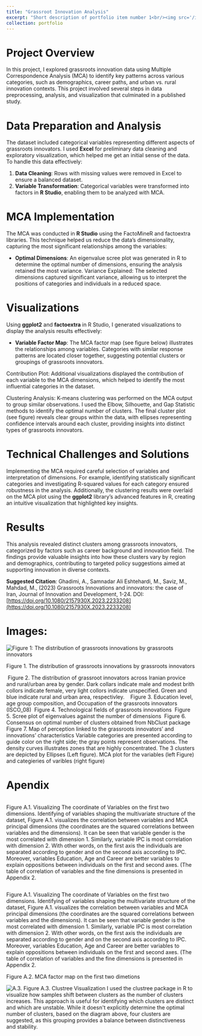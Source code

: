 ```yaml
---
title: "Grassroot Innovation Analysis"
excerpt: "Short description of portfolio item number 1<br/><img src='/images/MCA.png'>"
collection: portfolio
---
```




# Project Overview 

In this project, I explored grassroots innovation data using Multiple Correspondence Analysis (MCA) to identify key patterns across various categories, such as demographics, career paths, and urban vs. rural innovation contexts. This project involved several steps in data preprocessing, analysis, and visualization that culminated in a published study.

# Data Preparation and Analysis
The dataset included categorical variables representing different aspects of grassroots innovators. I used **Excel** for preliminary data cleaning and exploratory visualization, which helped me get an initial sense of the data. To handle this data effectively:

1. **Data Cleaning**: Rows with missing values were removed in Excel to ensure a balanced dataset.
2. **Variable Transformation**: Categorical variables were transformed into factors in **R Studio**, enabling them to be analyzed with MCA.

# MCA Implementation

The MCA was conducted in **R Studio** using the FactoMineR and factoextra libraries. This technique helped us reduce the data’s dimensionality, capturing the most significant relationships among the variables:

* **Optimal Dimensions**: An eigenvalue scree plot was generated in R to determine the optimal number of dimensions, ensuring the analysis retained the most variance.
Variance Explained: The selected dimensions captured significant variance, allowing us to interpret the positions of categories and individuals in a reduced space.

# Visualizations

Using **ggplot2** and **factoextra** in R Studio, I generated visualizations to display the analysis results effectively:

* **Variable Factor Map**: The MCA factor map (see figure below) illustrates the relationships among variables. Categories with similar response patterns are located closer together, suggesting potential clusters or groupings of grassroots innovators.

Contribution Plot: Additional visualizations displayed the contribution of each variable to the MCA dimensions, which helped to identify the most influential categories in the dataset.

Clustering Analysis: K-means clustering was performed on the MCA output to group similar observations. I used the Elbow, Silhouette, and Gap Statistic methods to identify the optimal number of clusters. The final cluster plot (see figure) reveals clear groups within the data, with ellipses representing confidence intervals around each cluster, providing insights into distinct types of grassroots innovators.

# Technical Challenges and Solutions

Implementing the MCA required careful selection of variables and interpretation of dimensions. For example, identifying statistically significant categories and investigating R-squared values for each category ensured robustness in the analysis. Additionally, the clustering results were overlaid on the MCA plot using the **ggplot2** library’s advanced features in R, creating an intuitive visualization that highlighted key insights.

# Results
This analysis revealed distinct clusters among grassroots innovators, categorized by factors such as career background and innovation field. The findings provide valuable insights into how these clusters vary by region and demographics, contributing to targeted policy suggestions aimed at supporting innovation in diverse contexts.

**Suggested Citation**: Ghadimi, A., Samnadar Ali Eshtehardi, M., Saviz, M., Mahdad, M., (2023) Grassroots Innovations and innovators: the case of Iran, Journal of Innovation and Development, 1-24. DOI: [https://doi.org/10.1080/2157930X.2023.2233208](https://doi.org/10.1080/2157930X.2023.2233208)

# Images:

<img src="/images/grassrootImage/1_GrassrootsInnovatros.png" alt="Figure 1: The distribution of grassroots innovations by grassroots innovators">

Figure 1. The distribution of grassroots innovations by grassroots innovators


<img src="/images/grassrootImage/2_LOCATION.png.png" alt="">
Figure 2. The distribution of grassroot innovators across Iranian provice and rural/urban area by gender. Dark collars indicate male and modest brith collors indicate female, very light collors indicate unspecified. Green and blue indicate rural and urban area, respectivley. 

<img src="/images/grassrootImage/3_1_AgeGroup.png.png" alt="">
<img src="/images/grassrootImage/3_2_EDUCATION.png.png" alt="">
<img src="/images/grassrootImage/3_3_Occupation.png" alt="">
Figure 3. Education level, age group composition, and Occupation of the grassroots innovators (ISCO_08)

<img src="/images/grassrootImage/4_IPC.png" alt="">
Figure 4. Technological fields of grassroots innovations

<img src="/images/grassrootImage/5_1_Scree plot.png" alt="">
Figure 5. Scree plot of eigenvalues against the number of dimensions

<img src="/images/grassrootImage/6_NbClust.png" alt="">
Figure 6. Consensus on optimal number of clusters obtained from NbClust package


<img src="/images/grassrootImage/7_MCA.png" alt="">
Figure 7. Map of perception linked to the grassroots innovators’ and innovations’ characteristics
Variable categories are presented according to guide color on the right side; the gray points represent observations. The density curves illustrates zones that are highly concentrated. The 3 clusters are depicted by Ellipses (Left figure). MCA plot for the variables (left Figure) and categieries of varibles (right figure)



# Apendix 

<img src="/images/grassrootImage/A_1_.png" alt="">

Figure A.1. Visualizing The coordinate of Variables on  the first two dimensions.
Identifying of variables shaping the multivariate structure of the dataset, Figure A.1. visualizes the correlation between variables and MCA principal dimensions (the coordinates are the squared correlations between variables and the dimensions). It can be seen that variable gender is the most correlated with dimension 1. Similarly, variable IPC is most correlation with dimension 2. With other words, on the first axis the individuals are separated according to gender and on the second axis according to IPC. Moreover, variables Education, Age and Career are better variables to explain oppositions between individuals on the first and second axes. (The table of correlation of variables and the fine dimensions is presented in Appendix 2.

<img src="/images/grassrootImage/A_2_confidence plot.png" alt="">

Figure A.1. Visualizing The coordinate of Variables on  the first two dimensions.
Identifying of variables shaping the multivariate structure of the dataset, Figure A.1. visualizes the correlation between variables and MCA principal dimensions (the coordinates are the squared correlations between variables and the dimensions). It can be seen that variable gender is the most correlated with dimension 1. Similarly, variable IPC is most correlation with dimension 2. With other words, on the first axis the individuals are separated according to gender and on the second axis according to IPC. Moreover, variables Education, Age and Career are better variables to explain oppositions between individuals on the first and second axes. (The table of correlation of variables and the fine dimensions is presented in Appendix 2.


Figure A.2. MCA factor map on the first two dimetions

<img src="/images/grassrootImage/A.3.Clustree.png" alt="A.3.">
Figure A.3. Clustree Visualization
I used the clustree package in R to visualize how samples shift between clusters as the number of clusters increases. This approach is useful for identifying which clusters are distinct and which are unstable. While it doesn't explicitly determine the optimal number of clusters, based on the diagram above, four clusters are suggested, as this grouping provides a balance between distinctiveness and stability.



